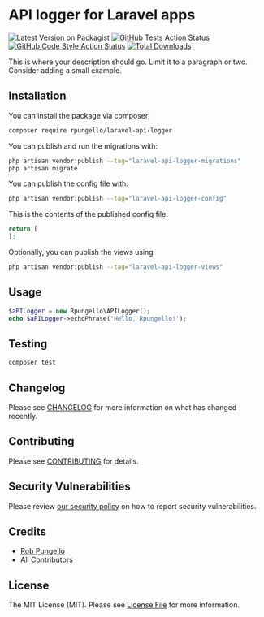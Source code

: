 # API logger for Laravel apps

[![Latest Version on Packagist](https://img.shields.io/packagist/v/rpungello/laravel-api-logger.svg?style=flat-square)](https://packagist.org/packages/rpungello/laravel-api-logger)
[![GitHub Tests Action Status](https://img.shields.io/github/actions/workflow/status/rpungello/laravel-api-logger/run-tests.yml?branch=main&label=tests&style=flat-square)](https://github.com/rpungello/laravel-api-logger/actions?query=workflow%3Arun-tests+branch%3Amain)
[![GitHub Code Style Action Status](https://img.shields.io/github/actions/workflow/status/rpungello/laravel-api-logger/fix-php-code-style-issues.yml?branch=main&label=code%20style&style=flat-square)](https://github.com/rpungello/laravel-api-logger/actions?query=workflow%3A"Fix+PHP+code+style+issues"+branch%3Amain)
[![Total Downloads](https://img.shields.io/packagist/dt/rpungello/laravel-api-logger.svg?style=flat-square)](https://packagist.org/packages/rpungello/laravel-api-logger)

This is where your description should go. Limit it to a paragraph or two. Consider adding a small example.

## Installation

You can install the package via composer:

```bash
composer require rpungello/laravel-api-logger
```

You can publish and run the migrations with:

```bash
php artisan vendor:publish --tag="laravel-api-logger-migrations"
php artisan migrate
```

You can publish the config file with:

```bash
php artisan vendor:publish --tag="laravel-api-logger-config"
```

This is the contents of the published config file:

```php
return [
];
```

Optionally, you can publish the views using

```bash
php artisan vendor:publish --tag="laravel-api-logger-views"
```

## Usage

```php
$aPILogger = new Rpungello\APILogger();
echo $aPILogger->echoPhrase('Hello, Rpungello!');
```

## Testing

```bash
composer test
```

## Changelog

Please see [CHANGELOG](CHANGELOG.md) for more information on what has changed recently.

## Contributing

Please see [CONTRIBUTING](CONTRIBUTING.md) for details.

## Security Vulnerabilities

Please review [our security policy](../../security/policy) on how to report security vulnerabilities.

## Credits

- [Rob Pungello](https://github.com/rpungello)
- [All Contributors](../../contributors)

## License

The MIT License (MIT). Please see [License File](LICENSE.md) for more information.
